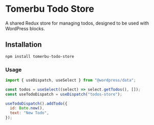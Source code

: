 # Tomerbu Todo Store

A shared Redux store for managing todos, designed to be used with WordPress blocks.

## Installation

```bash
npm install tomerbu-todo-store
```

### Usage

```js
import { useDispatch, useSelect } from "@wordpress/data";

const todos = useSelect((select) => select.getTodos(), []);
const useTodoDispatch = useDispatch("todos-store");

useTodoDispatch().addTodo({
  id: Date.now(),
  text: "New Todo",
});
```
